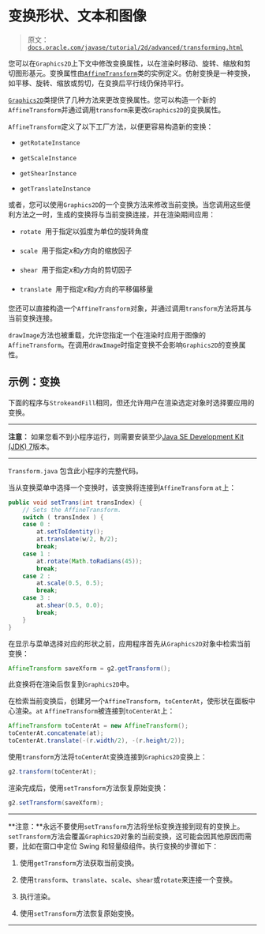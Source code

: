 # 变换形状、文本和图像

> 原文：[`docs.oracle.com/javase/tutorial/2d/advanced/transforming.html`](https://docs.oracle.com/javase/tutorial/2d/advanced/transforming.html)

您可以在`Graphics2D`上下文中修改变换属性，以在渲染时移动、旋转、缩放和剪切图形基元。变换属性由[`AffineTransform`](https://docs.oracle.com/javase/8/docs/api/java/awt/geom/AffineTransform.html)类的实例定义。仿射变换是一种变换，如平移、旋转、缩放或剪切，在变换后平行线仍保持平行。

[`Graphics2D`](https://docs.oracle.com/javase/8/docs/api/java/awt/Graphics2D.html)类提供了几种方法来更改变换属性。您可以构造一个新的`AffineTransform`并通过调用`transform`来更改`Graphics2D`的变换属性。

`AffineTransform`定义了以下工厂方法，以便更容易构造新的变换：

+   `getRotateInstance`

+   `getScaleInstance`

+   `getShearInstance`

+   `getTranslateInstance`

或者，您可以使用`Graphics2D`的一个变换方法来修改当前变换。当您调用这些便利方法之一时，生成的变换将与当前变换连接，并在渲染期间应用：

+   `rotate`  用于指定以弧度为单位的旋转角度

+   `scale`  用于指定*x*和*y*方向的缩放因子

+   `shear`  用于指定*x*和*y*方向的剪切因子

+   `translate`  用于指定*x*和*y*方向的平移偏移量

您还可以直接构造一个`AffineTransform`对象，并通过调用`transform`方法将其与当前变换连接。

`drawImage`方法也被重载，允许您指定一个在渲染时应用于图像的`AffineTransform`。在调用`drawImage`时指定变换不会影响`Graphics2D`的变换属性。

## 示例：变换

下面的程序与`StrokeandFill`相同，但还允许用户在渲染选定对象时选择要应用的变换。

<applet code="Transform" archive="examples/lib/TransformApplet.jar" width="550" height="400" alt="Transform applet"><param name="permissions" value="sandbox"></applet>

* * *

**注意：** 如果您看不到小程序运行，则需要安装至少[Java SE Development Kit (JDK) 7](http://www.oracle.com/technetwork/java/javase/downloads/index.html)版本。

* * *

``Transform.java`` 包含此小程序的完整代码。

当从变换菜单中选择一个变换时，该变换将连接到`AffineTransform` `at`上：

```java
public void setTrans(int transIndex) {
    // Sets the AffineTransform.
    switch ( transIndex ) {
    case 0 :
        at.setToIdentity();
        at.translate(w/2, h/2);
        break;
    case 1 :
        at.rotate(Math.toRadians(45));
        break;
    case 2 :
        at.scale(0.5, 0.5);
        break;
    case 3 :
        at.shear(0.5, 0.0);
        break;
    }
}

```

在显示与菜单选择对应的形状之前，应用程序首先从`Graphics2D`对象中检索当前变换：

```java
AffineTransform saveXform = g2.getTransform();

```

此变换将在渲染后恢复到`Graphics2D`中。

在检索当前变换后，创建另一个`AffineTransform`，`toCenterAt`，使形状在面板中心渲染。`at` `AffineTransform`被连接到`toCenterAt`上：

```java
AffineTransform toCenterAt = new AffineTransform();
toCenterAt.concatenate(at);
toCenterAt.translate(-(r.width/2), -(r.height/2));

```

使用`transform`方法将`toCenterAt`变换连接到`Graphics2D`变换上：

```java
g2.transform(toCenterAt);

```

渲染完成后，使用`setTransform`方法恢复原始变换：

```java
g2.setTransform(saveXform);

```

* * *

**注意：**永远不要使用`setTransform`方法将坐标变换连接到现有的变换上。`setTransform`方法会覆盖`Graphics2D`对象的当前变换，这可能会因其他原因而需要，比如在窗口中定位 Swing 和轻量级组件。执行变换的步骤如下：

1.  使用`getTransform`方法获取当前变换。

1.  使用`transform`、`translate`、`scale`、`shear`或`rotate`来连接一个变换。

1.  执行渲染。

1.  使用`setTransform`方法恢复原始变换。

* * *
